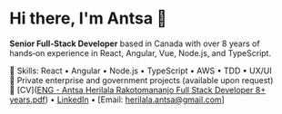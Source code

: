 # Hi there, I'm Antsa 👋

**Senior Full‑Stack Developer** based in Canada with over 8 years of hands‑on experience in React, Angular, Vue, Node.js, and TypeScript.

🔧 Skills: React • Angular • Node.js • TypeScript • AWS • TDD • UX/UI  
📂 Private enterprise and government projects (available upon request)  
🔗 [CV]([ENG - Antsa Herilala Rakotomananjo Full Stack Developer  8+ years.pdf](https://github.com/user-attachments/files/21161955/ENG.-.Antsa.Herilala.Rakotomananjo.Full.Stack.Developer.8%2B.years.pdf)) • [LinkedIn](https://www.linkedin.com/in/antsa-herilala-rakotomananjo-aa40a0142/) • [Email: herilala.antsa@gmail.com]

